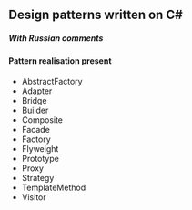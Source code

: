 ## Design patterns written on C#
##### With Russian comments

#### Pattern realisation present
* AbstractFactory
* Adapter
* Bridge
* Builder
* Composite
* Facade
* Factory
* Flyweight
* Prototype
* Proxy
* Strategy
* TemplateMethod
* Visitor